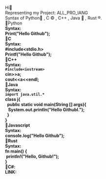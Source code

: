 Hi👋<br>
Representing my Project: ALL_PRO_lANG<br>
Syntax of Python🐍 , C ©️ , C++ , Java 🍵 , Rust ®️.<br>
🔘Python<b><br>
Syntax: <br>Print("Hello Github");<br>
🔘C<b><br>
Syntax: <br>#include<stdio.h><br>Printf("Hello Github");<br>
🔘C++<b><br>
Syntax: <br>```#include<iostream>``` <br> cin>>a;<br> cout<<a<<endl;<br>
🔘Java<b><br>
Syntax:<br> ```import java.util.*```<br>class j{ <br> &nbsp; public static void main(String [] args){ <br> &nbsp;&nbsp; System.out.println("Hello GithubI.");<br>&nbsp;  } <br>}<br>
🔘Javascript<b><br>
  Syntax:<br>console.log("Hello Github");<br>
🔘Rust<b><br>
Syntax:<br>
fn main() {<br>
     &nbsp;println!("Hello, Github!");<br>
}<br>
🔘C#: <b> <br>
<b>LINK: </b>
<a href="file:///E:/AllProLang/allpro.html"></a>





